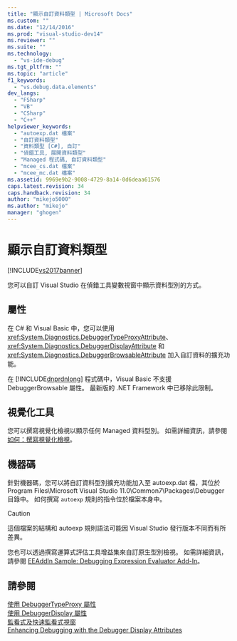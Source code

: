 ```yaml
---
title: "顯示自訂資料類型 | Microsoft Docs"
ms.custom: ""
ms.date: "12/14/2016"
ms.prod: "visual-studio-dev14"
ms.reviewer: ""
ms.suite: ""
ms.technology: 
  - "vs-ide-debug"
ms.tgt_pltfrm: ""
ms.topic: "article"
f1_keywords: 
  - "vs.debug.data.elements"
dev_langs: 
  - "FSharp"
  - "VB"
  - "CSharp"
  - "C++"
helpviewer_keywords: 
  - "autoexp.dat 檔案"
  - "自訂資料類型"
  - "資料類型 [C#], 自訂"
  - "偵錯工具, 展開資料類型"
  - "Managed 程式碼, 自訂資料類型"
  - "mcee_cs.dat 檔案"
  - "mcee_mc.dat 檔案"
ms.assetid: 9969e9b2-9008-4729-8a14-0d6deaa61576
caps.latest.revision: 34
caps.handback.revision: 34
author: "mikejo5000"
ms.author: "mikejo"
manager: "ghogen"
---
```

# 顯示自訂資料類型
[!INCLUDE[vs2017banner](../code-quality/includes/vs2017banner.md)]

您可以自訂 Visual Studio 在偵錯工具變數視窗中顯示資料型別的方式。  
  
## 屬性  
 在 C\# 和 Visual Basic 中，您可以使用 <xref:System.Diagnostics.DebuggerTypeProxyAttribute>、<xref:System.Diagnostics.DebuggerDisplayAttribute> 和 <xref:System.Diagnostics.DebuggerBrowsableAttribute> 加入自訂資料的擴充功能。  
  
 在 [!INCLUDE[dnprdnlong](../code-quality/includes/dnprdnlong_md.md)] 程式碼中，Visual Basic 不支援 DebuggerBrowsable 屬性。  最新版的 .NET Framework 中已移除此限制。  
  
## 視覺化工具  
 您可以撰寫視覺化檢視以顯示任何 Managed 資料型別。  如需詳細資訊，請參閱 [如何：撰寫視覺化檢視](../debugger/how-to-write-a-visualizer.md)。  
  
## 機器碼  
 針對機器碼，您可以將自訂資料型別擴充功能加入至 autoexp.dat 檔，其位於 Program Files\\Microsoft Visual Studio 11.0\\Common7\\Packages\\Debugger 目錄中。  如何撰寫 `autoexp` 規則的指令位於檔案本身中。  
  
> [!CAUTION]
>  這個檔案的結構和 autoexp 規則語法可能因 Visual Studio 發行版本不同而有所差異。  
  
 您也可以透過撰寫運算式評估工具增益集來自訂原生型別檢視。  如需詳細資訊，請參閱 [EEAddIn Sample: Debugging Expression Evaluator Add\-In](http://msdn.microsoft.com/zh-tw/d4f6b068-c812-45bc-9ec0-7e0363c4bb9e)。  
  
## 請參閱  
 [使用 DebuggerTypeProxy 屬性](../debugger/using-debuggertypeproxy-attribute.md)   
 [使用 DebuggerDisplay 屬性](../debugger/using-the-debuggerdisplay-attribute.md)   
 [監看式及快速監看式視窗](../debugger/watch-and-quickwatch-windows.md)   
 [Enhancing Debugging with the Debugger Display Attributes](../Topic/Enhancing%20Debugging%20with%20the%20Debugger%20Display%20Attributes.md)
